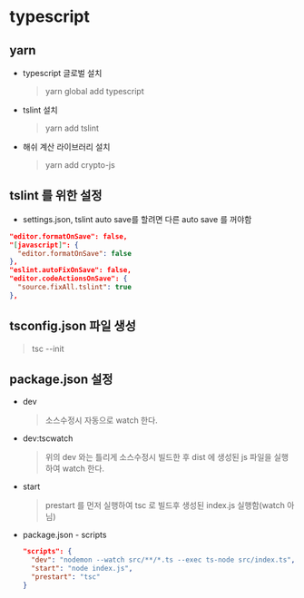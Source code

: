 # typescript

## yarn
  - typescript 글로벌 설치
    > yarn global add typescript

  - tslint 설치
    > yarn add tslint

  - 해쉬 계산 라이브러리 설치
    > yarn add crypto-js

## tslint 를 위한 설정
  - settings.json, tslint auto save를 할려면 다른 auto save 를 꺼야함
  ```json
  "editor.formatOnSave": false,
  "[javascript]": {
    "editor.formatOnSave": false
  },
  "eslint.autoFixOnSave": false,
  "editor.codeActionsOnSave": {
    "source.fixAll.tslint": true
  },
  ```


## tsconfig.json 파일 생성
  > tsc --init

## package.json 설정
  - dev
    > 소스수정시 자동으로 watch 한다.

  - dev:tscwatch
    > 위의 dev 와는 틀리게 소스수정시 빌드한 후 dist 에 생성된 js 파일을 실행하여 watch 한다.

  - start
    > prestart 를 먼저 실행하여 tsc 로 빌드후 생성된 index.js 실행함(watch 아님)

  - package.json - scripts
    ```json
    "scripts": {
      "dev": "nodemon --watch src/**/*.ts --exec ts-node src/index.ts",
      "start": "node index.js",
      "prestart": "tsc"
    }
    ```

